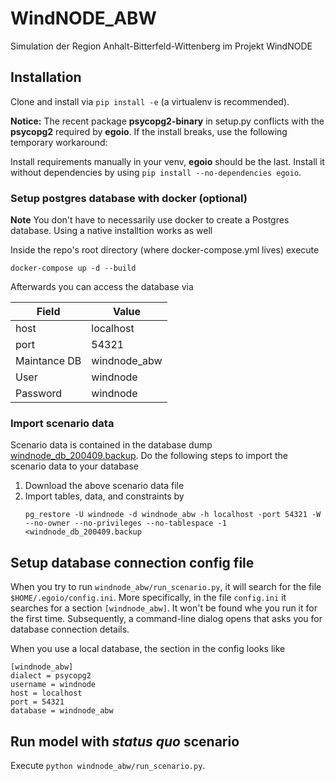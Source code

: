 # WindNODE_ABW
Simulation der Region Anhalt-Bitterfeld-Wittenberg im Projekt WindNODE

## Installation

Clone and install via `pip install -e` (a virtualenv is recommended).

**Notice:** The recent package **psycopg2-binary** in setup.py conflicts with the
**psycopg2** required by **egoio**. If the install breaks, use the following
temporary workaround:

Install requirements manually in your venv, **egoio** should be the last.
Install it without dependencies by using `pip install --no-dependencies
egoio`.

### Setup postgres database with docker (optional)

**Note** You don't have to necessarily use docker to create a Postgres database. Using a native installtion works as well

Inside the repo's root directory (where docker-compose.yml lives) execute

```
docker-compose up -d --build
```

Afterwards you can access the database via

| Field | Value |
|---|---|
| host | localhost |
| port | 54321 |
| Maintance DB | windnode_abw |
| User | windnode |
| Password | windnode |


### Import scenario data

Scenario data is contained in the database dump [windnode_db_200409.backup](https://next.rl-institut.de/s/Mk3KsPKQrEs6EHo).
Do the following steps to import the scenario data to your database

1. Download the above scenario data file
2. Import tables, data, and constraints by 
   ```
   pg_restore -U windnode -d windnode_abw -h localhost -port 54321 -W --no-owner --no-privileges --no-tablespace -1  <windnode_db_200409.backup
   ```

## Setup database connection config file

When you try to run `windnode_abw/run_scenario.py`, it will search for  the file `$HOME/.egoio/config.ini`.
More specifically, in the file `config.ini` it searches for a section `[windnode_abw]`.
It won't be found whe you run it for the first time. Subsequently, a command-line dialog opens that asks you for
database connection details.

When you use a local database, the section in the config looks like

```
[windnode_abw]
dialect = psycopg2
username = windnode
host = localhost
port = 54321
database = windnode_abw
```

## Run model with _status quo_ scenario

Execute `python windnode_abw/run_scenario.py`.
